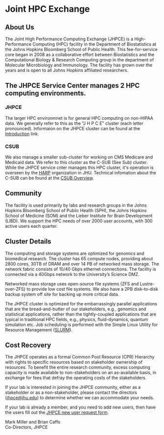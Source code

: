 # Joint HPC Exchange

## About Us
The Joint High Performance Computing Exchange (JHPCE) is a
High-Performance Computing (HPC) facility in the Department of
Biostatistics at the Johns Hopkins Bloomberg School of Public
Health. This fee-for-service core began in 2008 as a collaborative
effort between Biostatistics and the Computational Biology & Research
Computing group in the department of Molecular Microbiology and
Immunology. The facility has grown over the years and is open to
all Johns Hopkins affiliated researchers.

## The JHPCE Service Center manages 2 HPC computing environments.

### JHPCE
The larger HPC environmnet is for general HPC computing on non-HIPAA data.
We generally refer to this as the "J H P C E" cluster (each letter pronounced). 
Informaion on the JHPCE cluster can be found at the [Introduction](../joinus/index.md)
link.

### CSUB
We also manage a smaller sub-cluster for working on CMS Medicare and Medicaid
data. We refer to this cluster as the C-SUB (See Sub) cluster. While the JHPCE
service cnter manages this HPC cluster, it's operation is overseen by the [HARP](https://hbhi.jhu.edu/affiliate-resource/health-analytics-research-platform-harp)
organization in JHU. Technical infomation about the C-SUB can be found at the
[CSUB Overview](../csub/csub-overview.md).

## Community
The facility is used primarily by labs and research groups in the
Johns Hopkins Bloomberg School of Public Health (SPH), the Johns
Hopkins School of Medicine (SOM) and the Lieber Institute for Brain
Development (LIBD). We support the HPC needs of over 2000 user accounts,
with 300 active users each quarter.

## Cluster Details
The computing and storage systems are optimized for genomics and
biomedical research. The cluster has 65 compute nodes, providing about
2800 cores, 30TB of DRAM and over 14 PB of networked mass
storage. The network fabric consists of 10/40 Gbps ethernet connections.
The facility is connected via a 40Gbps network to the University’s Science DMZ.

Networked mass storage uses open-source file systems (ZFS and
Lustre-over-ZFS) to provide low cost file systems. We also have a 2PB
disk-to-disk backup system off site for backing up more critical data.

The JHPCE cluster is optimized for the embarrassingly parallel
applications that are the bread-and-butter of our stakeholders, e.g.,
genomics and statistical applications, rather than the tightly-coupled
applications that are typical in traditional HPC fields, e.g.,
physics, fluid-dynamics, quantum simulation etc.  Job scheduling is
performed with the Simple Linux Utility for Resource Management
([SLURM](https://slurm.schedmd.com)).

## Cost Recovery
The JHPCE operates as a formal Common Pool Resource (CPR) Hierarchy
with rights to specific resources based on stakeholder ownership of
resources. To benefit the entire research community, excess computing
capacity is made available to non-stakeholders on an as-available
basis, in exchange for fees that defray the operating costs of the
stakeholders.

If your lab is interested in joining the JHPCE community, either as a
stakeholder or as a non-stakeholder, please contact the directors
(jhpce@jhu.edu) to determine whether we can accommodate your needs.

If your lab is already a member, and you need to add new users, then
have the users fill out the [JHPCE new user request
form](../joinus/new-users-form.md).

Mark Miller and Brian Caffo  
Co-Directors, JHPCE

